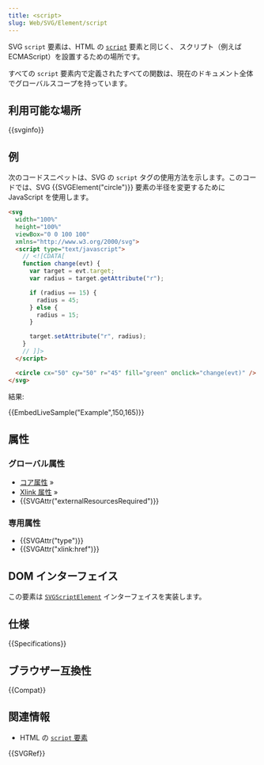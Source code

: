```yaml
---
title: <script>
slug: Web/SVG/Element/script
---
```


SVG `script` 要素は、HTML の [`script`](/ja/HTML/Element/Script) 要素と同じく、 スクリプト（例えば ECMAScript）を設置するための場所です。

すべての `script` 要素内で定義されたすべての関数は、現在のドキュメント全体でグローバルスコープを持っています。

## 利用可能な場所

{{svginfo}}

## 例

次のコードスニペットは、SVG の `script` タグの使用方法を示します。このコードでは、SVG {{SVGElement("circle")}} 要素の半径を変更するために JavaScript を使用します。

```html
<svg
  width="100%"
  height="100%"
  viewBox="0 0 100 100"
  xmlns="http://www.w3.org/2000/svg">
  <script type="text/javascript">
    // <![CDATA[
    function change(evt) {
      var target = evt.target;
      var radius = target.getAttribute("r");

      if (radius == 15) {
        radius = 45;
      } else {
        radius = 15;
      }

      target.setAttribute("r", radius);
    }
    // ]]>
  </script>

  <circle cx="50" cy="50" r="45" fill="green" onclick="change(evt)" />
</svg>
```

結果:

{{EmbedLiveSample("Example",150,165)}}

## 属性

### グローバル属性

- [コア属性](/ja/SVG/Attribute#Core) »
- [Xlink 属性](/ja/SVG/Attribute#XLink) »
- {{SVGAttr("externalResourcesRequired")}}

### 専用属性

- {{SVGAttr("type")}}
- {{SVGAttr("xlink:href")}}

## DOM インターフェイス

この要素は [`SVGScriptElement`](/ja/DOM/SVGScriptElement) インターフェイスを実装します。

## 仕様

{{Specifications}}

## ブラウザー互換性

{{Compat}}

## 関連情報

- HTML の [`script` 要素](/ja/HTML/Element/Script)

{{SVGRef}}
